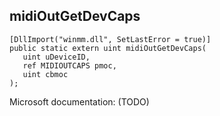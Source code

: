 ## midiOutGetDevCaps

```
[DllImport("winmm.dll", SetLastError = true)]
public static extern uint midiOutGetDevCaps(
   uint uDeviceID,
   ref MIDIOUTCAPS pmoc,
   uint cbmoc
);
```

Microsoft documentation: (TODO)

